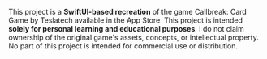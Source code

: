 This project is a **SwiftUI-based recreation** of the game Callbreak: Card Game by Teslatech available in the App Store.
This project is intended **solely for personal learning and educational purposes**. I do not claim ownership of the original game's assets, concepts, or intellectual property. No part of this project is intended for commercial use or distribution.
